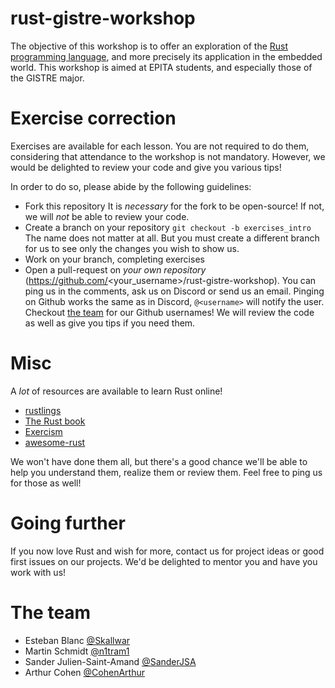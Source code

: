 # rust-gistre-workshop

The objective of this workshop is to offer an exploration of the
[Rust programming language](https://www.rust-lang.org), and more precisely its application
in the embedded world.
This workshop is aimed at EPITA students, and especially those of the GISTRE major.

# Exercise correction

Exercises are available for each lesson. You are not required to do them, considering that
attendance to the workshop is not mandatory. However, we would be delighted to review your
code and give you various tips!

In order to do so, please abide by the following guidelines:

- Fork this repository
It is *necessary* for the fork to be open-source! If not, we will *not* be able to review
your code.
- Create a branch on your repository
`git checkout -b exercises_intro`
The name does not matter at all. But you must create a different branch for us to see
only the changes you wish to show us.
- Work on your branch, completing exercises
- Open a pull-request on *your own repository* (https://github.com/<your_username>/rust-gistre-workshop).
You can ping us in the comments, ask us on Discord or send us an email. Pinging on Github
works the same as in Discord, `@<username>` will notify the user. Checkout [the team](#the-team)
for our Github usernames! We will review the code as well as give you tips if you need them.

# Misc

A *lot* of resources are available to learn Rust online!

* [rustlings](https://github.com/rust-lang/rustlings)
* [The Rust book](https://doc.rust-lang.org/book/)
* [Exercism](https://exercism.io/tracks/rust)
* [awesome-rust](https://github.com/rust-unofficial/awesome-rust)

We won't have done them all, but there's a good chance we'll be able to help you understand
them, realize them or review them. Feel free to ping us for those as well!

# Going further

If you now love Rust and wish for more, contact us for project ideas or good first issues
on our projects. We'd be delighted to mentor you and have you work with us!

# The team

* Esteban Blanc [@Skallwar](https://github.com/skallwar)
* Martin Schmidt [@n1tram1](https://github.com/n1tram1)
* Sander Julien-Saint-Amand [@SanderJSA](https://github.com/SanderJSA)
* Arthur Cohen [@CohenArthur](https://github.com/cohenarthur)
